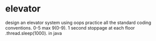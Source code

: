 # elevator
design an elevator system using oops practice all the standard coding conventions. 0-5 max 9(0-9). 1 second stoppage at each floor .thread.sleep(1000). in java
